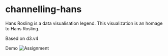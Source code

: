 # channelling-hans
Hans Rosling is a data visualisation legend. This visualization is an homage to Hans Rosling.

Based on d3.v4

Demo
![Assignment](https://github.com/OopsRyan/d3-labs/blob/master/themes/assignment2.gif?raw=true)

